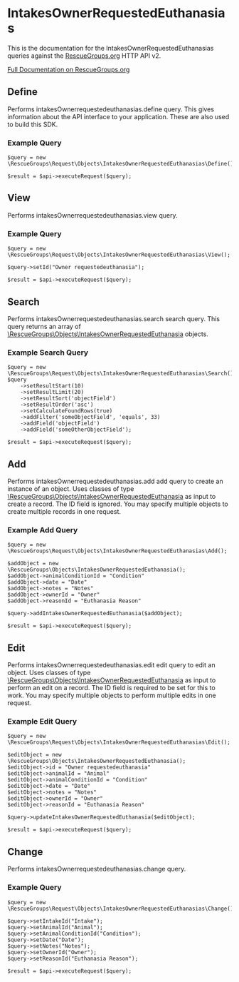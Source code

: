 # IntakesOwnerRequestedEuthanasias

This is the documentation for the IntakesOwnerRequestedEuthanasias queries against the [RescueGroups.org](https://www.rescuegroups.org/) HTTP API v2.

[Full Documentation on RescueGroups.org](https://userguide.rescuegroups.org/display/APIDG/Object+definitions#Objectdefinitions-intakesOwnerrequestedeuthanasias)

## Define
Performs intakesOwnerrequestedeuthanasias.define query. This gives information about the API interface to your application. These are also used to build this SDK.

### Example Query

    $query = new \RescueGroups\Request\Objects\IntakesOwnerRequestedEuthanasias\Define();

    $result = $api->executeRequest($query);
## View
Performs intakesOwnerrequestedeuthanasias.view query.

### Example Query

    $query = new \RescueGroups\Request\Objects\IntakesOwnerRequestedEuthanasias\View();

    $query->setId("Owner requestedeuthanasia");

    $result = $api->executeRequest($query);

## Search
Performs intakesOwnerrequestedeuthanasias.search search query. This query returns an array of [\RescueGroups\Objects\IntakesOwnerRequestedEuthanasia](../../../src/Objects/IntakesOwnerRequestedEuthanasia.php) objects.

### Example Search Query

    $query = new \RescueGroups\Request\Objects\IntakesOwnerRequestedEuthanasias\Search();
    $query
        ->setResultStart(10)
        ->setResultLimit(20)
        ->setResultSort('objectField')
        ->setResultOrder('asc')
        ->setCalculateFoundRows(true)
        ->addFilter('someObjectField', 'equals', 33)
        ->addField('objectField')
        ->addField('someOtherObjectField');

    $result = $api->executeRequest($query);
## Add
Performs intakesOwnerrequestedeuthanasias.add add query to create an instance of an object. Uses classes of type [\RescueGroups\Objects\IntakesOwnerRequestedEuthanasia](../../../src/Objects/IntakesOwnerRequestedEuthanasia.php) as input to create a record. The ID field is ignored. You may specify multiple objects to create multiple records in one request.

### Example Add Query

    $query = new \RescueGroups\Request\Objects\IntakesOwnerRequestedEuthanasias\Add();

    $addObject = new \RescueGroups\Objects\IntakesOwnerRequestedEuthanasia();
    $addObject->animalConditionId = "Condition"
    $addObject->date = "Date"
    $addObject->notes = "Notes"
    $addObject->ownerId = "Owner"
    $addObject->reasonId = "Euthanasia Reason"

    $query->addIntakesOwnerRequestedEuthanasia($addObject);

    $result = $api->executeRequest($query);
## Edit
Performs intakesOwnerrequestedeuthanasias.edit edit query to edit an object. Uses classes of type [\RescueGroups\Objects\IntakesOwnerRequestedEuthanasia](../../../src/Objects/IntakesOwnerRequestedEuthanasia.php) as input to perform an edit on a record. The ID field is required to be set for this to work. You may specify multiple objects to perform multiple edits in one request.

### Example Edit Query

    $query = new \RescueGroups\Request\Objects\IntakesOwnerRequestedEuthanasias\Edit();

    $editObject = new \RescueGroups\Objects\IntakesOwnerRequestedEuthanasia();
    $editObject->id = "Owner requestedeuthanasia"
    $editObject->animalId = "Animal"
    $editObject->animalConditionId = "Condition"
    $editObject->date = "Date"
    $editObject->notes = "Notes"
    $editObject->ownerId = "Owner"
    $editObject->reasonId = "Euthanasia Reason"

    $query->updateIntakesOwnerRequestedEuthanasia($editObject);

    $result = $api->executeRequest($query);
## Change
Performs intakesOwnerrequestedeuthanasias.change query.

### Example Query

    $query = new \RescueGroups\Request\Objects\IntakesOwnerRequestedEuthanasias\Change();

    $query->setIntakeId("Intake");
    $query->setAnimalId("Animal");
    $query->setAnimalConditionId("Condition");
    $query->setDate("Date");
    $query->setNotes("Notes");
    $query->setOwnerId("Owner");
    $query->setReasonId("Euthanasia Reason");

    $result = $api->executeRequest($query);

